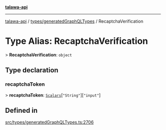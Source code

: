 [**talawa-api**](../../../README.md)

***

[talawa-api](../../../modules.md) / [types/generatedGraphQLTypes](../README.md) / RecaptchaVerification

# Type Alias: RecaptchaVerification

\> **RecaptchaVerification**: `object`

## Type declaration

### recaptchaToken

\> **recaptchaToken**: [`Scalars`](Scalars.md)\[`"String"`\]\[`"input"`\]

## Defined in

[src/types/generatedGraphQLTypes.ts:2706](https://github.com/PalisadoesFoundation/talawa-api/blob/4b5c74fd36bcfc2e36f3a06b67d517e865c188be/src/types/generatedGraphQLTypes.ts#L2706)
